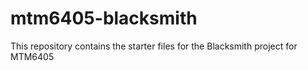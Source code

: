# mtm6405-blacksmith
This repository contains the starter files for the Blacksmith project for MTM6405
